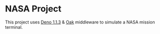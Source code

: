 # NASA Project

This project uses [Deno 1.1.3](https://deno.land/) & [Oak](https://deno.land/x/oak@v4.0.0) middleware to simulate a NASA mission terminal.